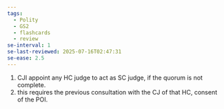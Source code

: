 ```yaml
---
tags:
  - Polity
  - GS2
  - flashcards
  - review
se-interval: 1
se-last-reviewed: 2025-07-16T02:47:31
se-ease: 2.5
---
```

1. CJI appoint any HC judge to act as SC judge, if the quorum is not complete.
2. this requires the previous consultation with the CJ of that HC, consent of the POI.
